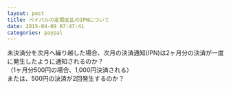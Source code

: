 ```yaml
---
layout: post
title: ペイパルの定期支払のIPNについて
date: 2015-04-09 07:47:41
categories: paypal
---
```

<!-- {% raw %} -->
<p>未決済分を次月へ繰り越した場合、次月の決済通知(IPN)は2ヶ月分の決済が一度に発生したように通知されるのか？<br>
（1ヶ月分500円の場合、1,000円決済される）<br>
または、500円の決済が2回発生するのか？</p>
<!-- {% endraw %} -->
